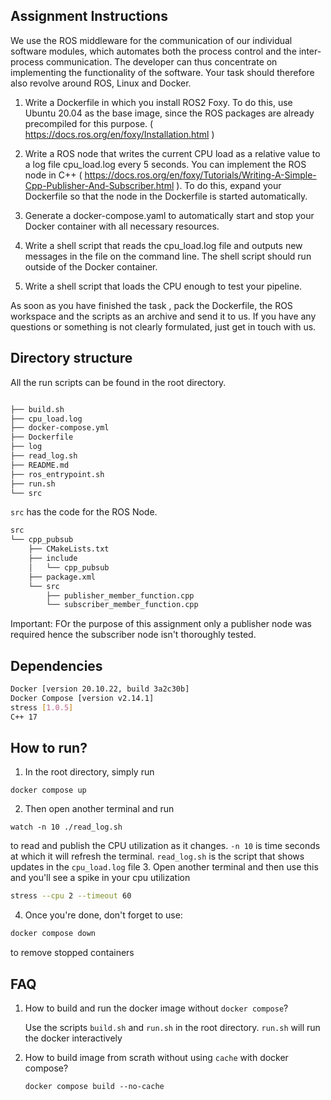 ## Assignment Instructions

We use the ROS middleware for the communication of our individual software modules, which automates both the process control and the inter-process communication. The developer can thus concentrate on implementing the functionality of the software. Your task should therefore also revolve around ROS, Linux and Docker.

1. Write a Dockerfile in which you install ROS2 Foxy. To do this, use Ubuntu 20.04 as the base image, since the ROS packages are already precompiled for this purpose. ( https://docs.ros.org/en/foxy/Installation.html )

2. Write a ROS node that writes the current CPU load as a relative value to a log file cpu_load.log every 5 seconds. You can implement the ROS node in C++ ( https://docs.ros.org/en/foxy/Tutorials/Writing-A-Simple-Cpp-Publisher-And-Subscriber.html ). To do this, expand your Dockerfile so that the node in the Dockerfile is started automatically.

3. Generate a docker-compose.yaml to automatically start and stop your Docker container with all necessary resources.

4. Write a shell script that reads the cpu_load.log file and outputs new messages in the file on the command line. The shell script should run outside of the Docker container.

5. Write a shell script that loads the CPU enough to test your pipeline.

As soon as you have finished the task , pack the Dockerfile, the ROS workspace and the scripts as an archive and send it to us. If you have any questions or something is not clearly formulated, just get in touch with us.
## Directory structure
All the run scripts can be found in the root directory.
```bash

├── build.sh
├── cpu_load.log
├── docker-compose.yml
├── Dockerfile
├── log
├── read_log.sh
├── README.md
├── ros_entrypoint.sh
├── run.sh
└── src
```
`src` has the code for the ROS Node.
```bash
src
└── cpp_pubsub
    ├── CMakeLists.txt
    ├── include
    │   └── cpp_pubsub
    ├── package.xml
    └── src
        ├── publisher_member_function.cpp
        └── subscriber_member_function.cpp
```
Important: FOr the purpose of this assignment only a publisher node was required hence the subscriber node isn't thoroughly tested.

## Dependencies
```bash
Docker [version 20.10.22, build 3a2c30b]
Docker Compose [version v2.14.1]
stress [1.0.5]
C++ 17
```
## How to run?
1. In the root directory, simply run 
```
docker compose up
```
2. Then open another terminal and run 
```
watch -n 10 ./read_log.sh 
```
 to read and publish the CPU utilization as it changes. `-n 10` is time seconds at which it will refresh the terminal. `read_log.sh` is the script that shows updates in the `cpu_load.log` file
3. Open another terminal and then use this and you'll see a spike in your cpu utilization
```bash
stress --cpu 2 --timeout 60
```
4. Once you're done, don't forget to use:
```bash
docker compose down
```
to remove stopped containers

## FAQ
1. How to build and run the docker image without `docker compose`?

    Use the scripts `build.sh` and `run.sh` in the root directory. `run.sh` will run the docker interactively

2. How to build image from scrath without using `cache` with docker compose?

    `docker compose build --no-cache`

